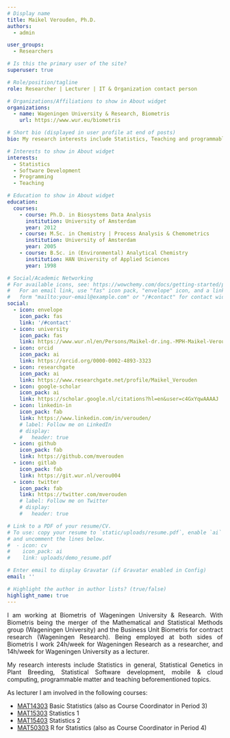 ```yaml
---
# Display name
title: Maikel Verouden, Ph.D.
authors:
  - admin

user_groups:
  - Researchers

# Is this the primary user of the site?
superuser: true

# Role/position/tagline
role: Researcher | Lecturer | IT & Organization contact person

# Organizations/Affiliations to show in About widget
organizations:
  - name: Wageningen University & Research, Biometris
    url: https://www.wur.eu/biometris

# Short bio (displayed in user profile at end of posts)
bio: My research interests include Statistics, Teaching and programmable matter (statistical software).

# Interests to show in About widget
interests:
  - Statistics
  - Software Development
  - Programming
  - Teaching

# Education to show in About widget
education:
  courses:
    - course: Ph.D. in Biosystems Data Analysis
      institution: University of Amsterdam
      year: 2012
    - course: M.Sc. in Chemistry | Process Analysis & Chemometrics
      institution: University of Amsterdam
      year: 2005
    - course: B.Sc. in (Environmental) Analytical Chemistry
      institution: HAN University of Applied Sciences
      year: 1998

# Social/Academic Networking
# For available icons, see: https://wowchemy.com/docs/getting-started/page-builder/#icons
#   For an email link, use "fas" icon pack, "envelope" icon, and a link in the
#   form "mailto:your-email@example.com" or "/#contact" for contact widget.
social:
  - icon: envelope
    icon_pack: fas
    link: '/#contact'
  - icon: university
    icon_pack: fas
    link: https://www.wur.nl/en/Persons/Maikel-dr.ing.-MPH-Maikel-Verouden.htm
  - icon: orcid
    icon_pack: ai
    link: https://orcid.org/0000-0002-4893-3323
  - icon: researchgate
    icon_pack: ai
    link: https://www.researchgate.net/profile/Maikel_Verouden
  - icon: google-scholar
    icon_pack: ai
    link: https://scholar.google.nl/citations?hl=en&user=c4GxYqwAAAAJ
  - icon: linkedin-in
    icon_pack: fab
    link: https://www.linkedin.com/in/verouden/
    # label: Follow me on LinkedIn
    # display:
    #   header: true
  - icon: github
    icon_pack: fab
    link: https://github.com/mverouden
  - icon: gitlab
    icon_pack: fab
    link: https://git.wur.nl/verou004
  - icon: twitter
    icon_pack: fab
    link: https://twitter.com/mverouden
    # label: Follow me on Twitter
    # display:
    #   header: true

# Link to a PDF of your resume/CV.
# To use: copy your resume to `static/uploads/resume.pdf`, enable `ai` icons in `params.toml`,
# and uncomment the lines below.
#  - icon: cv
#    icon_pack: ai
#    link: uploads/demo_resume.pdf

# Enter email to display Gravatar (if Gravatar enabled in Config)
email: ''

# Highlight the author in author lists? (true/false)
highlight_name: true
---
```

<p style="text-align: justify">
I am working at Biometris of Wageningen University & Research. With Biometris being the merger of the Mathematical and Statistical Methods group (Wageningen University) and the Business Unit Biometris for contract research (Wageningen Research). Being employed at both sides of Biometris I work 24h/week for Wageningen Research as a researcher, and 14h/week for Wageningen University as a lecturer.
</p>
<p style="text-align: justify">
My research interests include Statistics in general, Statistical Genetics in Plant Breeding, Statistical Software development, mobile & cloud computing, programmable matter and teaching beforementioned topics. 
</p> 

As lecturer I am involved in the following courses:

  - [MAT14303](https://wur.osiris-student.nl/#/onderwijscatalogus/extern/cursus?cursuscode=MAT14303&collegejaar=huidig) Basic Statistics (also as Course Coordinator in Period 3)
  - [MAT15303](https://wur.osiris-student.nl/#/onderwijscatalogus/extern/cursus?cursuscode=MAT15303&collegejaar=huidig) Statistics 1
  - [MAT15403](https://wur.osiris-student.nl/#/onderwijscatalogus/extern/cursus?cursuscode=MAT15403&collegejaar=huidig) Statistics 2
  - [MAT50303](https://wur.osiris-student.nl/#/onderwijscatalogus/extern/cursus?cursuscode=MAT50303&collegejaar=huidig) R for Statistics (also as Course Coordinator in Period 4)

<!-- {{< icon name="download" pack="fas" >}} Download my {{< staticref "uploads/demo_resume.pdf" "newtab" >}}resumé{{< /staticref >}}. -->
